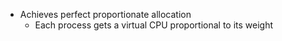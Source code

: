 - Achieves perfect proportionate allocation
	- Each process gets a virtual CPU proportional to its weight